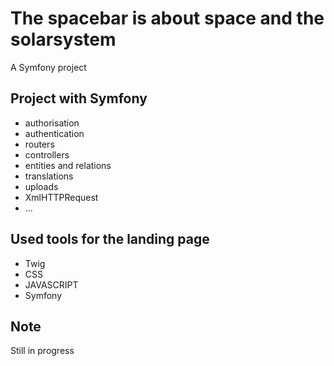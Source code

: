 # The spacebar is about space and the solarsystem
A Symfony project

## Project with Symfony
* authorisation
* authentication
* routers
* controllers
* entities and relations
* translations
* uploads
* XmlHTTPRequest
* ...

## Used tools for the landing page
* Twig
* CSS
* JAVASCRIPT
* Symfony

## Note

Still in progress
